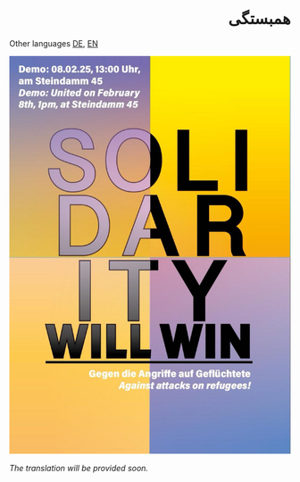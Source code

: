 <header>
  <!-- TL;DR -->
</header>

<div dir="rtl">
<h1>همبستگی</h1>
</div>

Other languages [DE](./README.md), [EN](./EN.md)

![](./plakat.jpeg)

*The translation will be provided soon.*
